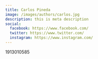 ```yaml
---
title: Carlos Pineda
image: /images/authors/carlos.jpg
description: this is meta description
social:
  facebook: https://www.facebook.com/
  twitter: https://www.twitter.com/
  instagram: https://www.instagram.com/
---
```


1913010585
